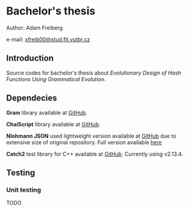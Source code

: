 # Bachelor's thesis

Author: Adam Freiberg

e-mail: xfreib00@stud.fit.vutbr.cz


## Introduction

Source codes for bachelor's thesis about *Evolutionary Design of Hash Functions Using Grammatical Evolution*.

## Dependecies

**Gram** library available at [GitHub](https://github.com/jansvoboda11/gram).

**ChaiScript** library available at [GitHub](https://github.com/ChaiScript/ChaiScript).

**Nlohmann JSON** used lightweight version available at [GitHub](https://github.com/ArthurSonzogni/nlohmann_json_cmake_fetchcontent) due to  extensive size of original repository. Full version available [here](https://github.com/nlohmann/json)

**Catch2** test library for C++ available at [GitHub](https://github.com/catchorg/Catch2). Currently using v2.13.4.

## Testing

### Unit testing

TODO